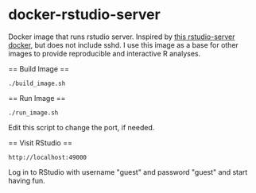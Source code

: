 docker-rstudio-server
=====================

Docker image that runs rstudio server. Inspired by [this rstudio-server docker](https://registry.hub.docker.com/u/angelrr7702/rstudio), but does not include sshd. I use this image as a base for other images to provide reproducible and interactive R analyses.

== Build Image ==

```
./build_image.sh
```

== Run Image ==

```
./run_image.sh
```

Edit this script to change the port, if needed.

== Visit RStudio ==

```
http://localhost:49000
```

Log in to RStudio with username "guest" and password "guest" and start having fun.

